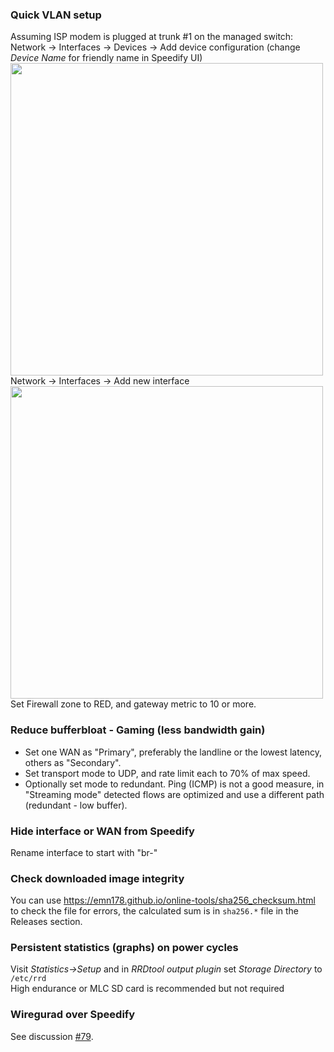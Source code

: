 ### Quick VLAN setup
Assuming ISP modem is plugged at trunk #1 on the managed switch:  
Network -> Interfaces -> Devices -> Add device configuration (change _Device Name_ for friendly name in Speedify UI) 
<img src="https://user-images.githubusercontent.com/96490382/166711545-70232fd3-dc40-4f06-9a05-4d6fb6697d89.png" width=500 />  
Network -> Interfaces -> Add new interface   
<img src="https://user-images.githubusercontent.com/96490382/166711876-88b897a8-4439-4c77-b3eb-0b333be3a869.png" width=500 />  
Set Firewall zone to RED, and gateway metric to 10 or more.
### Reduce bufferbloat - Gaming (less bandwidth gain)
* Set one WAN as "Primary", preferably the landline or the lowest latency, others as "Secondary".    
* Set transport mode to UDP, and rate limit each to 70% of max speed.  
* Optionally set mode to redundant.
Ping (ICMP) is not a good measure, in "Streaming mode" detected flows are optimized and use a different path (redundant - low buffer).  
### Hide interface or WAN from Speedify
Rename interface to start with "br-"
### Check downloaded image integrity
You can use https://emn178.github.io/online-tools/sha256_checksum.html to check the file for errors, the calculated sum is in `sha256.*` file in the Releases section.  
### Persistent statistics (graphs) on power cycles
Visit _Statistics->Setup_ and in _RRDtool output plugin_ set _Storage Directory_ to `/etc/rrd`  
High endurance or MLC SD card is recommended but not required
### Wiregurad over Speedify
See discussion [#79](https://github.com/TalalMash/SmoothWAN/discussions/79#discussioncomment-4131043).